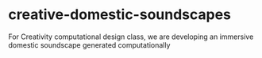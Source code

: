 # creative-domestic-soundscapes

For Creativity computational design class, we are developing an immersive domestic soundscape generated computationally
